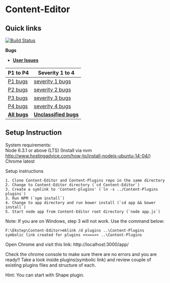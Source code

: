 # Content-Editor

## Quick links

[![Build Status](https://travis-ci.org/project-sunbird/sunbird-content-editor.svg?branch=master)](https://travis-ci.org/project-sunbird/sunbird-content-editor)

**Bugs**

- **[User Issues](https://github.com/ekstep/Content-Editor/issues?q=is%3Aopen+is%3Aissue+label%3A%22user+issues%22)**

| P1 to P4  | Severity 1 to 4  |
| --------- | --------- |
| [P1 bugs](https://github.com/ekstep/Content-Editor/issues?utf8=%E2%9C%93&q=is%3Aopen%20is%3Aissue%20label%3Abug%20label%3AP1%20)  | [severity 1 bugs](https://github.com/ekstep/Content-Editor/issues?utf8=%E2%9C%93&q=is%3Aopen%20is%3Aissue%20label%3Abug%20label%3A%22S1%22%20)  |
| [P2 bugs](https://github.com/ekstep/Content-Editor/issues?utf8=%E2%9C%93&q=is%3Aopen%20is%3Aissue%20label%3Abug%20label%3AP2%20)  | [severity 2  bugs](https://github.com/ekstep/Content-Editor/issues?utf8=%E2%9C%93&q=is%3Aopen%20is%3Aissue%20label%3Abug%20label%3A%22S2%22%20)  |
| [P3 bugs](https://github.com/ekstep/Content-Editor/issues?utf8=%E2%9C%93&q=is%3Aopen%20is%3Aissue%20label%3Abug%20label%3AP3%20)  | [severity 3  bugs](https://github.com/ekstep/Content-Editor/issues?utf8=%E2%9C%93&q=is%3Aopen%20is%3Aissue%20label%3Abug%20label%3A%22S3%22%20)  |
| [P4 bugs](https://github.com/ekstep/Content-Editor/issues?utf8=%E2%9C%93&q=is%3Aopen%20is%3Aissue%20label%3Abug%20label%3AP4%20)  | [severity 4  bugs](https://github.com/ekstep/Content-Editor/issues?utf8=%E2%9C%93&q=is%3Aopen%20is%3Aissue%20label%3Abug%20label%3A%22S4%22%20)  |
|[**All bugs**](https://github.com/ekstep/Content-Editor/issues?utf8=%E2%9C%93&q=is%3Aissue%20is%3Aopen%20label%3Abug)|[**Unclassified bugs**](https://github.com/ekstep/Content-Editor/issues?utf8=%E2%9C%93&q=is%3Aissue%20is%3Aopen%20label%3ABug%20-label%3AP1%20-label%3AP2%20-label%3AP3%20-label%3AP4)|

## Setup Instruction

System requirements:  
Node 6.3.1 or above (LTS) (Install via nvm http://www.hostingadvice.com/how-to/install-nodejs-ubuntu-14-04/)  
Chrome latest  

Setup instructions

    1. Clone Content-Editor and Content-Plugins repo in the same directory
    2. Change to Content-Editor directory (`cd Content-Editor`)
    3. Create a symlink to 'Content-plugins' (`ln -s ../Content-Plugins plugins`)
    3. Run NPM (`npm install`)
    4. Change to app directory and run bower install (`cd app && bower install`)
    5. Start node app from Content-Editor root directory (`node app.js`)  

Note: If you are on Windows, step 3 will not work. Use the command below:

```
F:\Ekstep\Content-Editor>mklink /d plugins ..\Content-Plugins
symbolic link created for plugins <<===>> ..\Content-Plugins
```

Open Chrome and visit this link: http://localhost:3000/app/  

Check the chrome console to make sure there are no errors and you are ready!!
Take a look inside plugins(symbolic link) and review couple of existing plugins files and structure of each. 

Hint: You can start with Shape plugin.
